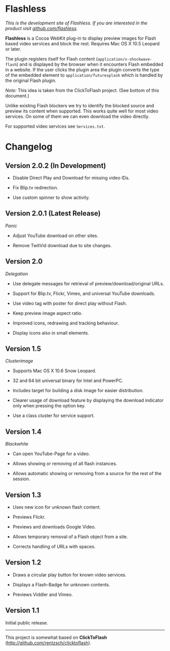 Flashless
=========

*This is the development site of Flashless. If you are interested in the product visit [github.com/flashless](http://useless.github.com/flashless/).*

**Flashless** is a Cocoa WebKit plug-in to display preview images for Flash based video services and block the rest. Requires Mac OS X 10.5 Leopard or later.

The plugin registers itself for Flash content (`application/x-shockwave-flash`) and is displayed by the browser when it encounters Flash embedded in a website. If the user clicks the plugin area the plugin converts the type of the embedded element to `application/futuresplash` which is handled by the original Flash plugin.

*Note:* This idea is taken from the ClickToFlash project. (See bottom of this document.)

Unlike existing Flash blockers we try to identify the blocked source and preview its content when supported. This works quite well for most video services. On some of them we can even download the video directly.

For supported video services see `Services.txt`.

Changelog
=========

Version 2.0.2 (In Development)
-------------

* Disable Direct Play and Download for missing video IDs.

* Fix Blip.tv redirection.

* Use custom spinner to show activity.


Version 2.0.1 (Latest Release)
-------------
_Panic_

* Adjust YouTube download on other sites.

* Remove TwitVid download due to site changes.


Version 2.0
-----------
_Delegation_

* Use delegate messages for retrieval of preview/download/original URLs.

* Support for Blip.tv, Flickr, Vimeo, and universal YouTube downloads.

* Use video tag with poster for direct play without Flash.

* Keep preview image aspect ratio.

* Improved icons, redrawing and tracking behaviour.

* Display icons also in small elements.


Version 1.5
-----------
_Clusterimage_

* Supports Mac OS X 10.6 Snow Leopard.

* 32 and 64 bit universal binary for Intel and PowerPC.

* Includes target for building a disk image for easier distribution.

* Clearer usage of download feature by displaying the download indicator only when pressing the option key.

* Use a class cluster for service support.


Version 1.4
-----------
_Blackwhite_

* Can open YouTube-Page for a video.

* Allows showing or removing of all flash instances.

* Allows automatic showing or removing from a source for the rest of the session.


Version 1.3
-----------

* Uses new icon for unknown flash content.

* Previews Flickr.

* Previews and downloads Google Video.

* Allows temporary removal of a Flash object from a site.

* Corrects handling of URLs with spaces.


Version 1.2
-----------

* Draws a circular play button for known video services.

* Displays a Flash-Badge for unknown contents.

* Previews Viddler and Vimeo.


Version 1.1
-----------

Initial public release.

***

This project is somewhat based on **ClickToFlash** (<http://github.com/rentzsch/clicktoflash>).
